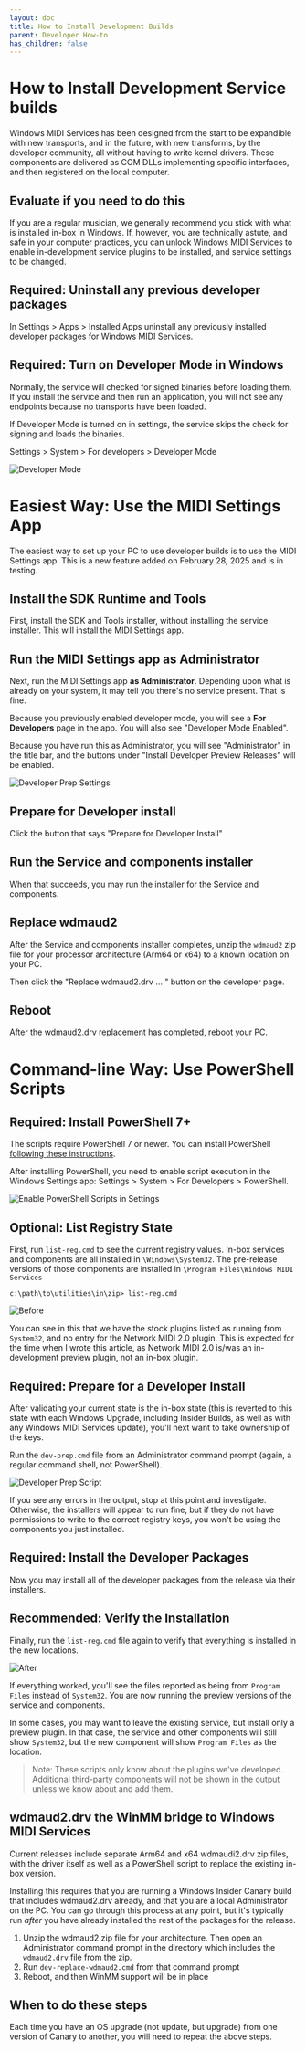 ```yaml
---
layout: doc
title: How to Install Development Builds
parent: Developer How-to
has_children: false
---
```


# How to Install Development Service builds

Windows MIDI Services has been designed from the start to be expandible with new transports, and in the future, with new transforms, by the developer community, all without having to write kernel drivers. These components are delivered as COM DLLs implementing specific interfaces, and then registered on the local computer.

## Evaluate if you need to do this

If you are a regular musician, we generally recommend you stick with what is installed in-box in Windows. If, however, you are technically astute, and safe in your computer practices, you can unlock Windows MIDI Services to enable in-development service plugins to be installed, and service settings to be changed.

## Required: Uninstall any previous developer packages

In Settings > Apps > Installed Apps uninstall any previously installed developer packages for Windows MIDI Services.

## Required: Turn on Developer Mode in Windows

Normally, the service will checked for signed binaries before loading them. If you install the service and then run an application, you will not see any endpoints because no transports have been loaded.

If Developer Mode is turned on in settings, the service skips the check for signing and loads the binaries.

Settings > System > For developers > Developer Mode

![Developer Mode](.\settings-developer-mode.png)

# Easiest Way: Use the MIDI Settings App

The easiest way to set up your PC to use developer builds is to use the MIDI Settings app. This is a new feature added on February 28, 2025 and is in testing.

## Install the SDK Runtime and Tools

First, install the SDK and Tools installer, without installing the service installer. This will install the MIDI Settings app.

## Run the MIDI Settings app as Administrator

Next, run the MIDI Settings app **as Administrator**. Depending upon what is already on your system, it may tell you there's no service present. That is fine.

Because you previously enabled developer mode, you will see a **For Developers** page in the app. You will also see "Developer Mode Enabled".

Because you have run this as Administrator, you will see "Administrator" in the title bar, and the buttons under "Install Developer Preview Releases" will be enabled.

![Developer Prep Settings](.\developer-prep-settings.png)

## Prepare for Developer install

Click the button that says "Prepare for Developer Install"

## Run the Service and components installer

When that succeeds, you may run the installer for the Service and components.

## Replace wdmaud2

After the Service and components installer completes, unzip the `wdmaud2` zip file for your processor architecture (Arm64 or x64) to a known location on your PC.

Then click the "Replace wdmaud2.drv ... " button on the developer page.

## Reboot

After the wdmaud2.drv replacement has completed, reboot your PC.


# Command-line Way: Use PowerShell Scripts

## Required: Install PowerShell 7+

The scripts require PowerShell 7 or newer. You can install PowerShell [following these instructions](https://learn.microsoft.com/powershell/scripting/install/installing-powershell-on-windows).

After installing PowerShell, you need to enable script execution in the Windows Settings app: Settings > System > For Developers > PowerShell.

![Enable PowerShell Scripts in Settings](.\enable-powershell-scripts.png)


## Optional: List Registry State

First, run `list-reg.cmd` to see the current registry values. In-box services and components are all installed in `\Windows\System32`. The pre-release versions of those components are installed in `\Program Files\Windows MIDI Services`

```
c:\path\to\utilities\in\zip> list-reg.cmd
```

![Before](.\list-reg-before.png)

You can see in this that we have the stock plugins listed as running from `System32`, and no entry for the Network MIDI 2.0 plugin. This is expected for the time when I wrote this article, as Network MIDI 2.0 is/was an in-development preview plugin, not an in-box plugin.

## Required: Prepare for a Developer Install

After validating your current state is the in-box state (this is reverted to this state with each Windows Upgrade, including Insider Builds, as well as with any Windows MIDI Services update), you'll next want to take ownership of the keys.

Run the `dev-prep.cmd` file from an Administrator command prompt (again, a regular command shell, not PowerShell).

![Developer Prep Script](.\dev-prep-output.png)

If you see any errors in the output, stop at this point and investigate. Otherwise, the installers will appear to run fine, but if they do not have permissions to write to the correct registry keys, you won't be using the components you just installed.

## Required: Install the Developer Packages

Now you may install all of the developer packages from the release via their installers.

## Recommended: Verify the Installation

Finally, run the `list-reg.cmd` file again to verify that everything is installed in the new locations.

![After](.\list-reg-after.png)

If everything worked, you'll see the files reported as being from `Program Files` instead of `System32`. You are now running the preview versions of the service and components.

In some cases, you may want to leave the existing service, but install only a preview plugin. In that case, the service and other components will still show `System32`, but the new component will show `Program Files` as the location.

> Note: These scripts only know about the plugins we've developed. Additional third-party components will not be shown in the output unless we know about and add them.

## wdmaud2.drv the WinMM bridge to Windows MIDI Services

Current releases include separate Arm64 and x64 wdmaudi2.drv zip files, with the driver itself as well as a PowerShell script to replace the existing in-box version.

Installing this requires that you are running a Windows Insider Canary build that includes wdmaud2.drv already, and that you are a local Administrator on the PC. You can go through this process at any point, but it's typically run *after* you have already installed the rest of the packages for the release.

1. Unzip the wdmaud2 zip file for your architecture. Then open an Administrator command prompt in the directory which includes the `wdmaud2.drv` file from the zip.
2. Run `dev-replace-wdmaud2.cmd` from that command prompt
3. Reboot, and then WinMM support will be in place

## When to do these steps

Each time you have an OS upgrade (not update, but upgrade) from one version of Canary to another, you will need to repeat the above steps.